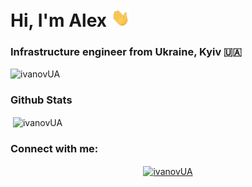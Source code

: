 <h1 align="left">Hi, I'm Alex <img src="https://raw.githubusercontent.com/ABSphreak/ABSphreak/master/gifs/Hi.gif" width="30px" /></h1>
<h3 align="left">Infrastructure engineer from Ukraine, Kyiv 🇺🇦</h3>

<p align="left"> <img src="https://komarev.com/ghpvc/?username=ivanovUA&label=Profile%20views&color=0e75b6&style=flat" alt="ivanovUA" /> </p>

<!-- <h3 id="spotify-playing-">Spotify Playing 🎧</h3>
<p>
  <a href="https://open.spotify.com/user/u72bkq9pkwey82nfg4vshg377">
   <img src="https://spotify-github-profile.vercel.app/api/view?uid=22ejy6qskadwfr2z7vx273uzy&cover_image=false&theme=novatorem&show_offline=true&background_color=121212&bar_color_cover=true" alt="ivanovUA Spotify Playing" width="350" />
  </a>
</p> -->

<h3 align="left">Github Stats </h3>
<p>&nbsp;<img align="center" src="https://github-readme-stats-git-masterrstaa-rickstaa.vercel.app/api?username=ivanovUA&show_icons=true&theme=dark" alt="ivanovUA" /></p>

<h3 align="left">Connect with me:</h3>
<p align="center">
<a href="http://t.me/a1ex_iv" target="blank"><img align="center" src="https://img.shields.io/badge/Telegram-2CA5E0?style=for-the-badge&logo=telegram&logoColor=white" alt="ivanovUA" /></a>

